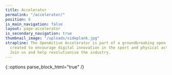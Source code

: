```yaml
---
title: Accelerator
permalink: "/accelerator/"
position: 6
is_main_navigation: false
layout: page-accelerator
is_secondary_navigation: true
thumbnail_image: "/uploads/sideplank.jpg"
strapline: The OpenActive Accelerator is part of a groundbreaking open data initiative
  created to encourage digital innovation in the sport and physical activity sector.
  Join us and help revolutionise the industry.
---
```


{::options parse_block_html="true" /}
